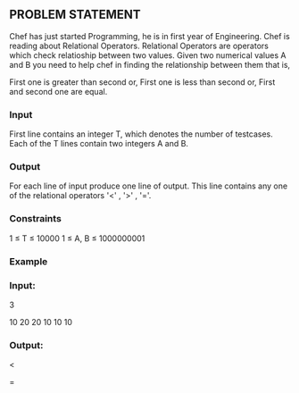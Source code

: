 ## PROBLEM STATEMENT
Chef has just started Programming, he is in first year of Engineering. Chef is reading about Relational Operators. 
Relational Operators are operators which check relatioship between two values. Given two numerical values A and B
you need to help chef in finding the relationship between them that is, 

First one is greater than second or,
First one is less than second or,
First and second one are equal.
 

### Input

First line contains an integer T, which denotes the number of testcases. Each of the T lines contain two integers A and B.

### Output

For each line of input produce one line of output. This line contains any one of the relational operators
'<' , '>' , '='.

### Constraints

1 ≤ T ≤ 10000
1 ≤ A, B ≤ 1000000001

### Example

### Input:

3

10     20
20     10
10     10

### Output:

<

>

=

